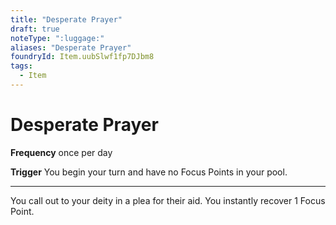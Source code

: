 ```yaml
---
title: "Desperate Prayer"
draft: true
noteType: ":luggage:"
aliases: "Desperate Prayer"
foundryId: Item.uubSlwf1fp7DJbm8
tags:
  - Item
---
```


# Desperate Prayer

**Frequency** once per day

**Trigger** You begin your turn and have no Focus Points in your pool.

* * *

You call out to your deity in a plea for their aid. You instantly recover 1 Focus Point.
